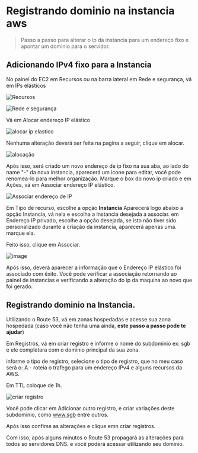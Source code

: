 # Registrando dominio na instancia aws

> Passo a passo para alterar o ip da instancia para um endereço fixo e apontar um dominio para o servidor.

## Adicionando IPv4 fixo para a Instancia

No painel do EC2 em Recursos ou na barra lateral em Rede e segurança, vá em IPs elásticos

![Recursos](https://github.com/user-attachments/assets/970a6b32-30a3-4262-b1c9-5d8f2fc047d4)

![Rede e segurança](https://github.com/user-attachments/assets/22f19263-5d55-4921-b63b-94795402d17c)

Vá em Alocar endereço IP elástico

![alocar ip elastico](https://github.com/user-attachments/assets/b2baf9ad-5b95-4bdc-9c3e-32082468dfe2)

Nenhuma alteração deverá ser feita na pagina a seguir, clique em alocar.

![alocação](https://github.com/user-attachments/assets/56400b1b-51e0-45c7-ae12-339f204833af)

Após isso, será criado um novo endereço de ip fixo na sua aba, ao lado do name "-" da nova instancia, aparecerá um icone para editar, você pode renomea-lo para melhor organização.
Marque o box do novo ip criado e em Ações, vá em Associar endereço IP elástico.

![Associar endereço de IP](https://github.com/user-attachments/assets/a9545697-bd6a-4b28-ad95-2e55932e01b1)

Em Tipo de recurso, escolhe a opção **Instancia**
Aparecerá logo abaixo a opção Instancia, vá nela e escolha a Instancia desejada a associar.
em Endereço IP privado, escolhe a opção desejada, se isto não tiver sido personalizado durante a criação da instancia, aparecerá apenas uma. marque ela. 

Feito isso, clique em Associar.

![image](https://github.com/user-attachments/assets/e3be1bb4-4f64-4f30-8cf0-1551be2f2b09)

Após isso, deverá aparecer a informação que o Endereço IP elástico foi associado com êxito.
Você pode verificar a associação retornando ao painel de instancias e verificando a alteração do ip da maquina ao novo que foi gerado. 

## Registrando dominio na Instancia.

Utilizando o Route 53, vá em zonas hospedadas e acesse sua zona hospedada (caso você não tenha uma ainda, **este passo a passo pode te ajudar**)

Em Registros, vá em criar registro e informe o nome do subdominio ex: sgb e ele completara com o dominio principal da sua zona. 

informe o tipo de registro, selecione o tipo de registro, que no meu caso será o: A - roteia o trafego para um endereço IPv4 e alguns recursos da AWS.

Em TTL coloque de 1h.

![criar registro](https://github.com/user-attachments/assets/c731d41c-a6f4-4a67-9d31-ad4575152eea)

Você pode clicar em Adicionar outro registro, e criar variações deste subdominio, como www.sgb entre outros.

Após isso confime as alterações e clique emn criar registros.

Com isso, após alguns minutos o Route 53 propagará as alterações para todos so servidores DNS. e você poderá acessar utilizando seu dominio. 

